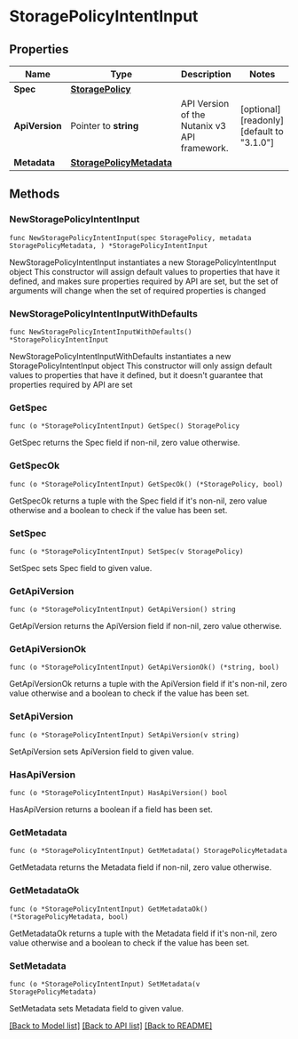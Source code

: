 # StoragePolicyIntentInput

## Properties

Name | Type | Description | Notes
------------ | ------------- | ------------- | -------------
**Spec** | [**StoragePolicy**](StoragePolicy.md) |  | 
**ApiVersion** | Pointer to **string** | API Version of the Nutanix v3 API framework. | [optional] [readonly] [default to "3.1.0"]
**Metadata** | [**StoragePolicyMetadata**](StoragePolicyMetadata.md) |  | 

## Methods

### NewStoragePolicyIntentInput

`func NewStoragePolicyIntentInput(spec StoragePolicy, metadata StoragePolicyMetadata, ) *StoragePolicyIntentInput`

NewStoragePolicyIntentInput instantiates a new StoragePolicyIntentInput object
This constructor will assign default values to properties that have it defined,
and makes sure properties required by API are set, but the set of arguments
will change when the set of required properties is changed

### NewStoragePolicyIntentInputWithDefaults

`func NewStoragePolicyIntentInputWithDefaults() *StoragePolicyIntentInput`

NewStoragePolicyIntentInputWithDefaults instantiates a new StoragePolicyIntentInput object
This constructor will only assign default values to properties that have it defined,
but it doesn't guarantee that properties required by API are set

### GetSpec

`func (o *StoragePolicyIntentInput) GetSpec() StoragePolicy`

GetSpec returns the Spec field if non-nil, zero value otherwise.

### GetSpecOk

`func (o *StoragePolicyIntentInput) GetSpecOk() (*StoragePolicy, bool)`

GetSpecOk returns a tuple with the Spec field if it's non-nil, zero value otherwise
and a boolean to check if the value has been set.

### SetSpec

`func (o *StoragePolicyIntentInput) SetSpec(v StoragePolicy)`

SetSpec sets Spec field to given value.


### GetApiVersion

`func (o *StoragePolicyIntentInput) GetApiVersion() string`

GetApiVersion returns the ApiVersion field if non-nil, zero value otherwise.

### GetApiVersionOk

`func (o *StoragePolicyIntentInput) GetApiVersionOk() (*string, bool)`

GetApiVersionOk returns a tuple with the ApiVersion field if it's non-nil, zero value otherwise
and a boolean to check if the value has been set.

### SetApiVersion

`func (o *StoragePolicyIntentInput) SetApiVersion(v string)`

SetApiVersion sets ApiVersion field to given value.

### HasApiVersion

`func (o *StoragePolicyIntentInput) HasApiVersion() bool`

HasApiVersion returns a boolean if a field has been set.

### GetMetadata

`func (o *StoragePolicyIntentInput) GetMetadata() StoragePolicyMetadata`

GetMetadata returns the Metadata field if non-nil, zero value otherwise.

### GetMetadataOk

`func (o *StoragePolicyIntentInput) GetMetadataOk() (*StoragePolicyMetadata, bool)`

GetMetadataOk returns a tuple with the Metadata field if it's non-nil, zero value otherwise
and a boolean to check if the value has been set.

### SetMetadata

`func (o *StoragePolicyIntentInput) SetMetadata(v StoragePolicyMetadata)`

SetMetadata sets Metadata field to given value.



[[Back to Model list]](../README.md#documentation-for-models) [[Back to API list]](../README.md#documentation-for-api-endpoints) [[Back to README]](../README.md)


